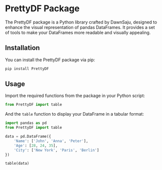 # PrettyDF Package

The PrettyDF package is a Python library crafted by DawnSaju, designed to enhance the visual representation of pandas DataFrames. It provides a set of tools to make your DataFrames more readable and visually appealing.

## Installation

You can install the PrettyDF package via pip:

```bash
pip install PrettyDF
```

## Usage

Import the required functions from the package in your Python script:

```python
from PrettyDF import table
```

And the `table` function to display your DataFrame in a tabular format:

```python
import pandas as pd
from PrettyDF import table

data = pd.DataFrame({
    'Name': ['John', 'Anna', 'Peter'],
    'Age': [28, 24, 35],
    'City': ['New York', 'Paris', 'Berlin']
})

table(data)
```